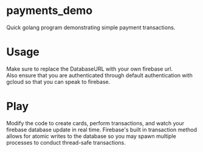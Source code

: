 # payments_demo
Quick golang program demonstrating simple payment transactions.

# Usage
Make sure to replace the DatabaseURL with your own firebase url.  
Also ensure that you are authenticated through default authentication with gcloud so that you can speak to firebase.

# Play
Modify the code to create cards, perform transactions, and watch your firebase database update in real time.
Firebase's built in transaction method allows for atomic writes to the database so you may spawn multiple processes to conduct thread-safe transactions.
